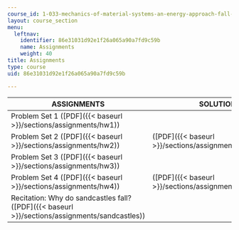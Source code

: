 ```yaml
---
course_id: 1-033-mechanics-of-material-systems-an-energy-approach-fall-2003
layout: course_section
menu:
  leftnav:
    identifier: 86e31031d92e1f26a065a90a7fd9c59b
    name: Assignments
    weight: 40
title: Assignments
type: course
uid: 86e31031d92e1f26a065a90a7fd9c59b

---
```


| ASSIGNMENTS | SOLUTIONS |
| --- | --- |
| Problem Set 1 ([PDF]({{< baseurl >}}/sections/assignments/hw1)) | &nbsp; |
| Problem Set 2 ([PDF]({{< baseurl >}}/sections/assignments/hw2)) | ([PDF]({{< baseurl >}}/sections/assignments/hw2solution)) |
| Problem Set 3 ([PDF]({{< baseurl >}}/sections/assignments/hw3)) | &nbsp; |
| Problem Set 4 ([PDF]({{< baseurl >}}/sections/assignments/hw4)) | ([PDF]({{< baseurl >}}/sections/assignments/hw4solution)) |
| Recitation: Why do sandcastles fall? ([PDF]({{< baseurl >}}/sections/assignments/sandcastles)) |